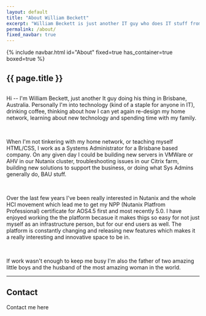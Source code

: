 ```yaml
---
layout: default
title: "About William Beckett"
excerpt: "William Beckett is just another IT guy who does IT stuff from Brisbane."
permalink: /about/
fixed_navbar: true
---
```


<div class="container">
  {% include navbar.html id="About" fixed=true has_container=true boxed=true %}
</div>

<section class="section">
  <div class="hero-body">
    <div class="container has-text-centered">
      <h1 class="title">
        {{ page.title }}
      </h1>
    </div>
  </div>
  <div class="container">
    <div class="columns is-centered">
      <div class="column is-9">
        <p>
          Hi -- I'm William Beckett, just another It guy doing his thing in Brisbane, Australia. Personally I'm into technology (kind of a staple for anyone in IT), drinking coffee, thinking about how I can yet again re-design my home network, learning about new technology and spending time with my family.
        </p>
        <br/>
        <p>
          When I'm not tinkering with my home network, or teaching myself HTML/CSS, I work as a Systems Administrator for a Brisbane based company. On any given day I could be building new servers in VMWare or AHV in our Nutanix cluster, troubleshooting issues in our Citrix farm, building new solutions to support the business, or doing what Sys Admins generally do, BAU stuff.
        </p>
        <br/>
        <p>
          Over the last few years I've been really interested in Nutanix and the whole HCI movement which lead me to get my NPP (Nutanix Platfrom Professional) certificate for AOS4.5 first and most recently 5.0. I have enjoyed working the the platform becasue it makes thigs so easy for not just myself as an infrastructure person, but for our end users as well. The platform is constantly changing and releasing new features which makes it a really interesting and innovative space to be in.
        </p>
        <br/>
        <p>
          If work wasn't enough to keep me busy I'm also the father of two amazing little boys and the husband of the most amazing woman in the world.
        </p>
        <hr>
        <h1>Contact</h1>
        <p>
          Contact me here
        </p>
      </div>
    </div>
  </div>
</section>
